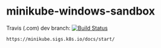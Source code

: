 # minikube-windows-sandbox

Travis (.com) dev branch:
[![Build Status](https://travis-ci.com/githubfoam/minikube-windows-sandbox.svg?branch=dev)](https://travis-ci.com/githubfoam/minikube-windows-sandbox)  

~~~~
https://minikube.sigs.k8s.io/docs/start/
~~~~
